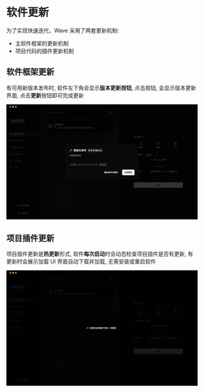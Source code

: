 # 软件更新

为了实现快速迭代，Wave 采用了两套更新机制:

- 主软件框架的更新机制
- 项目代码的插件更新机制

## 软件框架更新

有可用新版本发布时, 软件左下角会显示**版本更新按钮**, 点击按钮, 会显示版本更新界面, 点击**更新**按钮即可完成更新

![frame](./assets/ss/wave-upgrade-frame.png)

## 项目插件更新

项目插件更新是**热更新**形式, 软件**每次启动**时会动态检查项目插件是否有更新, 有更新时会展示加载 UI 界面自动下载并加载, 无需安装或重启软件

![frame](./assets/ss/wave-upgrade-plugin.png)
